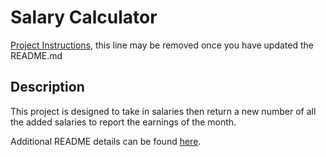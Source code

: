 # Salary Calculator

[Project Instructions](./INSTRUCTIONS.md), this line may be removed once you have updated the README.md

## Description

This project is designed to take in salaries then return a new number of all the added salaries to report the earnings of the month.

Additional README details can be found [here](https://github.com/PrimeAcademy/readme-template/blob/master/README.md).
